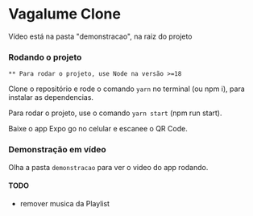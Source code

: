 # Vagalume Clone
Vídeo está na pasta "demonstracao", na raiz do projeto

### Rodando o projeto
    ** Para rodar o projeto, use Node na versão >=18

Clone o repositório e rode o comando `yarn` no terminal (ou npm i),
para instalar as dependencias.

Para rodar o projeto, use o comando `yarn start` (npm run start).

Baixe o app Expo go no celular e escanee o QR Code.

### Demonstração em vídeo

Olha a pasta `demonstracao` para ver o video do app rodando.


#### TODO
- remover musica da Playlist


